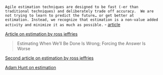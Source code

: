  `Agile estimation techniques are designed to be fast (-er than traditional techniques) and deliberately trade off accuracy.  We are not trying to learn to predict the future… or get better at estimation. Instead, we recognize that estimation is a non-value added activity and minimize it as much as possible.` - [article](http://www.agileadvice.com/2015/10/13/agilemanagement/9-agile-estimation-techniques/)


[Article on estimation by ross jeffries](https://pragprog.com/magazines/2013-02/estimation-is-evil)
> Estimating When We’ll Be Done Is Wrong; Forcing the Answer Is Worse

[Second article on estimation by ross jeffries](https://pragprog.com/magazines/2013-04/estimation)

[Adam Hunt on estimation](https://toolshed.com/articles/2016-01-25-about_estimates.html)
